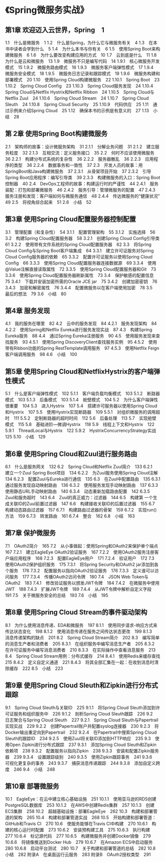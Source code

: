 # 《Spring微服务实战》

## 第1章 欢迎迈入云世界，Spring　1

1.1　什么是微服务　1
1.2　什么是Spring，为什么它与微服务有关　4
1.3　在本书中读者会学到什么　5
1.4　为什么本书与你有关　6
1.5　使用Spring Boot来构建微服务　6
1.6　为什么要改变构建应用的方式　10
1.7　云到底是什么　11
1.8　为什么是云和微服务　13
1.9　微服务不只是编写代码　14
1.9.1　核心微服务开发模式　15
1.9.2　微服务路由模式　16
1.9.3　微服务客户端弹性模式　17
1.9.4　微服务安全模式　18
1.9.5　微服务日志记录和跟踪模式　19
1.9.6　微服务构建和部署模式　20
1.10　使用Spring Cloud构建微服务　22
1.10.1　Spring Boot　23
1.10.2　Spring Cloud Config　23
1.10.3　Spring Cloud服务发现　24
1.10.4　Spring Cloud与Netflix Hystrix和Netflix Ribbon　24
1.10.5　Spring Cloud与Netflix Zuul　24
1.10.6　Spring Cloud Stream　24
1.10.7　Spring Cloud Sleuth　24
1.10.8　Spring Cloud Security　25
1.10.9　代码供应　25
1.11　通过示例来介绍Spring Cloud　25
1.12　确保本书的示例是有意义的　27
1.13　小结　28

## 第 2章 使用Spring Boot构建微服务

2.1　架构师的故事：设计微服务架构　31
2.1.1　分解业务问题　31
2.1.2　建立服务粒度　32
2.1.3　互相交流：定义服务接口　35
2.2　何时不应该使用微服务　36
2.2.1　构建分布式系统的复杂性　36
2.2.2　服务器散乱　36
2.2.3　应用程序的类型　36
2.2.4　数据事务和一致性　37
2.3　开发人员的故事：用SpringBoot和Java构建微服务　37
2.3.1　从骨架项目开始　37
2.3.2　引导Spring Boot应用程序：编写引导类　39
2.3.3　构建微服务的入口：Spring Boot控制器　40
2.4　DevOps工程师的故事：构建运行时的严谨性　44
2.4.1　服务装配：打包和部署微服务　46
2.4.2　服务引导：管理微服务的配置　47
2.4.3　服务注册和发现：客户端如何与微服务通信　48
2.4.4　传达微服务的“健康状况”　49
2.5　将视角综合起来　51
2.6　小结　52

## 第3章 使用Spring Cloud配置服务器控制配置

3.1　管理配置（和复杂性）　54
3.1.1　配置管理架构　55
3.1.2　实施选择　56
3.2　构建Spring Cloud配置服务器　58
3.2.1　创建Spring Cloud Config引导类　61
3.2.2　使用带有文件系统的Spring Cloud配置服务器　62
3.3　将Spring Cloud Config与Spring Boot客户端集成　64
3.3.1　建立许可证服务对Spring Cloud Config服务器的依赖　65
3.3.2　配置许可证服务以使用Spring Cloud Config　66
3.3.3　使用Spring Cloud配置服务器连接数据源　69
3.3.4　使用@Value注解直接读取属性　72
3.3.5　使用Spring Cloud配置服务器和Git　73
3.3.6　使用Spring Cloud配置服务器刷新属性　73
3.4　保护敏感的配置信息　75
3.4.1　下载并安装加密所需的Oracle JCE jar　75
3.4.2　创建加密密钥　76
3.4.3　加密和解密属性　76
3.4.4　配置微服务以在客户端使用加密　78
3.5　最后的想法　79
3.6　小结　80

## 第4章 服务发现

4.1　我的服务在哪里　82
4.2　云中的服务发现　84
4.2.1　服务发现架构　84
4.2.2　使用Spring和Netflix Eureka进行服务发现实战　87
4.3　构建Spring Eureka服务　88
4.4　通过Spring Eureka注册服务　90
4.5　使用服务发现来查找服务　93
4.5.1　使用Spring DiscoveryClient查找服务实例　95
4.5.2　使用带有Ribbon功能的Spring RestTemplate调用服务　97
4.5.3　使用Netflix Feign客户端调用服务　98
4.6　小结　100

## 第5章 使用Spring Cloud和NetflixHystrix的客户端弹性模式

5.1　什么是客户端弹性模式　102
5.1.1　客户端负载均衡模式　103
5.1.2　断路器模式　103
5.1.3　后备模式　103
5.1.4　舱壁模式　104
5.2　为什么客户端弹性很重要　104
5.3　进入Hystrix　107
5.4　搭建许可服务器以使用Spring Cloud和Hystrix　107
5.5　使用Hystrix实现断路器　109
5.5.1　对组织微服务的调用超时　111
5.5.2　定制断路器的超时时间　112
5.6　后备处理　113
5.7　实现舱壁模式　115
5.8　基础进阶—微调Hystrix　118
5.9　线程上下文和Hystrix　122
5.9.1　ThreadLocal与Hystrix　122
5.9.2　HystrixConcurrencyStrategy实战　125
5.10　小结　129

## 第6章 使用Spring Cloud和Zuul进行服务路由

6.1　什么是服务网关　132
6.2　Spring Cloud和Netflix Zuul简介　133
6.2.1　建立一个Zuul Spring Boot项目　134
6.2.2　为Zuul服务使用Spring Cloud注解　134
6.2.3　配置Zuul与Eureka进行通信　135
6.3　在Zuul中配置路由　135
6.3.1　通过服务发现自动映射路由　136
6.3.2　使用服务发现手动映射路由　137
6.3.3　使用静态URL手动映射路由　140
6.3.4　动态重新加载路由配置　142
6.3.5　Zuul和服务超时　143
6.4　Zuul的真正威力：过滤器　144
6.5　构建第 一个生成关联ID的Zuul前置过滤器　147
6.6　构建接收关联ID的后置过滤器　155
6.7　构建动态路由过滤器　157
6.7.1　构建路由过滤器的骨架　159
6.7.2　实现run()方法　159
6.7.3　转发路由　161
6.7.4　整合　162
6.8　小结　163

## 第7章 保护微服务

7.1　OAuth2简介　165
7.2　从小事做起：使用Spring和OAuth2来保护单个端点　167
7.2.1　建立EagleEye OAuth2验证服务　167
7.2.2　使用OAuth2服务注册客户端应用程序　168
7.2.3　配置EagleEye用户　171
7.2.4　验证用户　172
7.3　使用OAuth2保护组织服务　175
7.3.1　将Spring Security和OAuth2 jar添加到各个服务　176
7.3.2　配置服务以指向OAuth2验证服务　176
7.3.3　定义谁可以访问服务　177
7.3.4　传播OAuth2访问令牌　180
7.4　JSON Web Token与OAuth2　183
7.4.1　修改验证服务以颁发JWT令牌　184
7.4.2　在微服务中使用JWT　188
7.4.3　扩展JWT令牌　189
7.4.4　从JWT令牌中解析自定义字段　191
7.5　关于微服务安全的总结　193
7.6　小结　195

## 第8章 使用Spring Cloud Stream的事件驱动架构

8.1　为什么使用消息传递、EDA和微服务　197
8.1.1　使用同步请求-响应方式来传达状态变化　198
8.1.2　使用消息传递在服务之间传达状态更改　199
8.1.3　消息传递架构的缺点　201
8.2　Spring Cloud Stream简介　202
8.3　编写简单的消息生产者和消费者　205
8.3.1　在组织服务中编写消息生产者　205
8.3.2　在许可证服务中编写消息消费者　210
8.3.3　在实际操作中查看消息服务　213
8.4　Spring Cloud Stream用例：分布式缓存　214
8.4.1　使用Redis来缓存查找　215
8.4.2　定义自定义通道　221
8.4.3　将其全部汇集在一起：在收到消息时清除缓存　222
8.5　小结　223

## 第9章 使用Spring Cloud Sleuth和Zipkin进行分布式跟踪

9.1　Spring Cloud Sleuth与关联ID　225
9.1.1　将Spring Cloud Sleuth添加到许可证服务和组织服务中　226
9.1.2　剖析Spring Cloud Sleuth跟踪　226
9.2　日志聚合与Spring Cloud Sleuth　227
9.2.1　Spring Cloud Sleuth与Papertrail实现实战　229
9.2.2　创建Papertrail账户并配置syslog连接器　230
9.2.3　将Docker输出重定向到Papertrail　232
9.2.4　在Papertrail中搜索Spring Cloud Sleuth的跟踪ID　234
9.2.5　使用Zuul将关联ID添加到HTTP响应　235
9.3　使用Open Zipkin进行分布式跟踪　237
9.3.1　添加Spring Cloud Sleuth和Zipkin依赖项　238
9.3.2　配置服务以指向Zipkin　238
9.3.3　安装和配置Zipkin服务器　239
9.3.4　设置跟踪级别　240
9.3.5　使用Zipkin跟踪事务　241
9.3.6　可视化更复杂的事务　243
9.3.7　捕获消息传递跟踪　244
9.3.8　添加自定义跨度　246
9.4　小结　248

## 第10章 部署微服务

10.1　EagleEye：在云中建立核心基础设施　251
10.1.1　使用亚马逊的RDS创建PostgreSQL数据库　253
10.1.2　在AWS中创建Redis集群　257
10.1.3　创建ECS集群　258
10.2　超越基础设施：部署EagleEye　262
10.3　构建和部署管道的架构　265
10.4　构建和部署管道实战　268
10.5　开始构建和部署管道：GitHub和Travis CI　270
10.6　使服务能够在Travis CI中构建　270
10.6.1　构建的核心运行时配置　273
10.6.2　安装预构建工具　275
10.6.3　执行构建　277
10.6.4　标记源代码　277
10.6.5　构建微服务并创建Docker镜像　279
10.6.6　将镜像推送到Docker Hub　279
10.6.7　在Amazon ECS中启动服务　280
10.6.8　启动平台测试　280
10.7　关于构建和部署管道的总结　282
10.8　小结　282
附录A　在桌面运行云服务　283
附录B　OAuth2授权类型　291